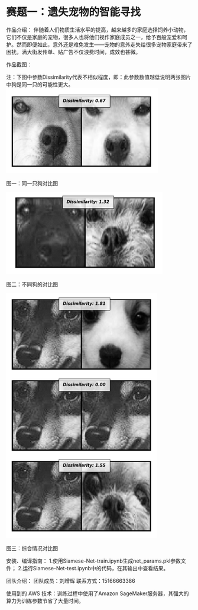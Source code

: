# 赛题一：遗失宠物的智能寻找

作品介绍：
    伴随着人们物质生活水平的提高，越来越多的家庭选择饲养小动物，它们不仅是家庭的宠物，很多人也将他们视作家庭成员之一，给予百般宠爱和呵护。然而即便如此，意外还是难免发生——宠物的意外走失给很多宠物家庭带来了困扰，满大街发传单、贴广告不仅浪费时间，成效也甚微。

作品截图：

注：下图中参数Dissimilarity代表不相似程度，即：此参数数值越低说明两张图片中狗是同一只的可能性更大。
![同一只狗对比图：](./1.png)

图一：同一只狗对比图

![不同狗的对比图：](./2.png)

图二：不同狗的对比图

![综合对比图：](./3.png)

图三：综合情况对比图


安装、编译指南：
    1.使用Siamese-Net-train.ipynb生成net_params.pkl参数文件； 
    2.运行Siamese-Net-test.ipynb中的代码，在其输出中查看结果。
    
团队介绍：
    团队成员：刘增辉 
    联系方式：15166663386

使用到的 AWS 技术：训练过程中使用了Amazon SageMaker服务器，其强大的算力为训练参数节省了大量时间。
